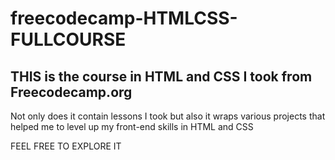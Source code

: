 #  freecodecamp-HTMLCSS-FULLCOURSE
## THIS is the course in HTML and CSS I took from Freecodecamp.org  

Not only does it contain lessons I took but also it wraps various projects that helped me to level up my front-end skills in HTML and CSS

FEEL FREE TO EXPLORE IT
